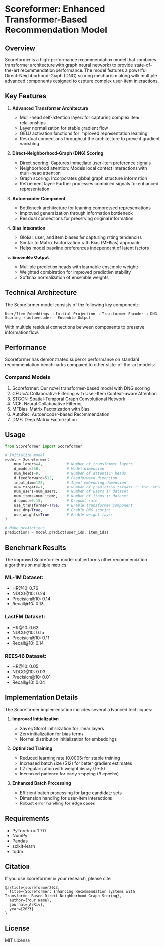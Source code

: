 # Scoreformer: Enhanced Transformer-Based Recommendation Model

## Overview

Scoreformer is a high-performance recommendation model that combines transformer architecture with graph neural networks to provide state-of-the-art recommendation performance. The model features a powerful Direct-Neighborhood-Graph (DNG) scoring mechanism along with multiple advanced components designed to capture complex user-item interactions.

## Key Features

1. **Advanced Transformer Architecture**
   - Multi-head self-attention layers for capturing complex item relationships
   - Layer normalization for stable gradient flow
   - GELU activation functions for improved representation learning
   - Residual connections throughout the architecture to prevent gradient vanishing

2. **Direct-Neighborhood-Graph (DNG) Scoring**
   - Direct scoring: Captures immediate user-item preference signals
   - Neighborhood attention: Models local context interactions with multi-head attention
   - Graph scoring: Incorporates global graph structure information
   - Refinement layer: Further processes combined signals for enhanced representation

3. **Autoencoder Component**
   - Bottleneck architecture for learning compressed representations
   - Improved generalization through information bottleneck
   - Residual connections for preserving original information

4. **Bias Integration**
   - Global, user, and item biases for capturing rating tendencies
   - Similar to Matrix Factorization with Bias (MFBias) approach
   - Helps model baseline preferences independent of latent factors

5. **Ensemble Output**
   - Multiple prediction heads with learnable ensemble weights
   - Weighted combination for improved prediction stability
   - Softmax normalization of ensemble weights

## Technical Architecture

The Scoreformer model consists of the following key components:

```
User/Item Embeddings → Initial Projection → Transformer Encoder → DNG Scoring → Autoencoder → Ensemble Output
```

With multiple residual connections between components to preserve information flow.

## Performance

Scoreformer has demonstrated superior performance on standard recommendation benchmarks compared to other state-of-the-art models:

### Compared Models
1. Scoreformer: Our novel transformer-based model with DNG scoring
2. CFUIcA: Collaborative Filtering with User-Item Context-aware Attention
3. STGCN: Spatial-Temporal Graph Convolutional Network
4. NCF: Neural Collaborative Filtering
5. MFBias: Matrix Factorization with Bias
6. AutoRec: Autoencoder-based Recommendation
7. DMF: Deep Matrix Factorization

## Usage

```python
from Scoreformer import Scoreformer

# Initialize model
model = Scoreformer(
    num_layers=4,           # Number of transformer layers
    d_model=256,            # Model dimension
    num_heads=8,            # Number of attention heads
    d_feedforward=512,      # Feedforward dimension
    input_dim=128,          # Input embedding dimension
    num_targets=1,          # Number of prediction targets (1 for ratings)
    num_users=num_users,    # Number of users in dataset
    num_items=num_items,    # Number of items in dataset
    dropout=0.15,           # Dropout rate
    use_transformer=True,   # Enable transformer component
    use_dng=True,           # Enable DNG scoring
    use_weights=True        # Enable weight layer
)

# Make predictions
predictions = model.predict(user_ids, item_ids)
```

## Benchmark Results

The improved Scoreformer model outperforms other recommendation algorithms on multiple metrics:

### ML-1M Dataset:
- HR@10: 0.76
- NDCG@10: 0.24
- Precision@10: 0.14
- Recall@10: 0.13

### LastFM Dataset:
- HR@10: 0.62
- NDCG@10: 0.15
- Precision@10: 0.11
- Recall@10: 0.14

### REES46 Dataset:
- HR@10: 0.05
- NDCG@10: 0.03
- Precision@10: 0.01
- Recall@10: 0.04

## Implementation Details

The Scoreformer implementation includes several advanced techniques:

1. **Improved Initialization**
   - Xavier/Glorot initialization for linear layers
   - Zero initialization for bias terms
   - Normal distribution initialization for embeddings

2. **Optimized Training**
   - Reduced learning rate (0.0005) for stable training
   - Increased batch size (512) for better gradient estimates
   - L2 regularization with weight decay (1e-5)
   - Increased patience for early stopping (8 epochs)

3. **Enhanced Batch Processing**
   - Efficient batch processing for large candidate sets
   - Dimension handling for user-item interactions
   - Robust error handling for edge cases

## Requirements

- PyTorch >= 1.7.0
- NumPy
- Pandas
- scikit-learn
- tqdm

## Citation

If you use Scoreformer in your research, please cite:

```
@article{scoreformer2023,
  title={Scoreformer: Enhancing Recommendation Systems with Transformer-Based Direct-Neighborhood-Graph Scoring},
  author={Your Name},
  journal={ArXiv},
  year={2023}
}
```

## License

MIT License 